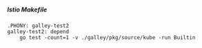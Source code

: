 

##### Istio Makefile

```
.PHONY: galley-test2
galley-test2: depend
	go test -count=1 -v ./galley/pkg/source/kube -run Builtin
```
